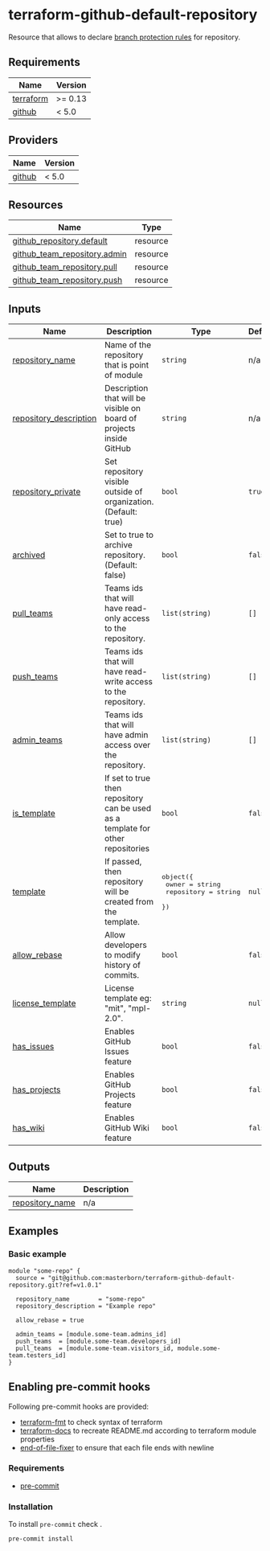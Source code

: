 # terraform-github-default-repository

Resource that allows to declare [branch protection rules](https://docs.github.com/en/repositories/configuring-branches-and-merges-in-your-repository/defining-the-mergeability-of-pull-requests/managing-a-branch-protection-rule) for repository.

<!-- START_OF_AUTO_GENERATED_SECTION -->
## Requirements

| Name | Version |
|------|---------|
| <a name="requirement_terraform"></a> [terraform](#requirement\_terraform) | >= 0.13 |
| <a name="requirement_github"></a> [github](#requirement\_github) | < 5.0 |

## Providers

| Name | Version |
|------|---------|
| <a name="provider_github"></a> [github](#provider\_github) | < 5.0 |
## Resources

| Name | Type |
|------|------|
| [github_repository.default](https://registry.terraform.io/providers/github/latest/docs/resources/repository) | resource |
| [github_team_repository.admin](https://registry.terraform.io/providers/github/latest/docs/resources/team_repository) | resource |
| [github_team_repository.pull](https://registry.terraform.io/providers/github/latest/docs/resources/team_repository) | resource |
| [github_team_repository.push](https://registry.terraform.io/providers/github/latest/docs/resources/team_repository) | resource |
## Inputs

| Name | Description | Type | Default | Required |
|------|-------------|------|---------|:--------:|
| <a name="input_repository_name"></a> [repository\_name](#input\_repository\_name) | Name of the repository that is point of module | `string` | n/a | yes |
| <a name="input_repository_description"></a> [repository\_description](#input\_repository\_description) | Description that will be visible on board of projects inside GitHub | `string` | n/a | yes |
| <a name="input_repository_private"></a> [repository\_private](#input\_repository\_private) | Set repository visible outside of organization. (Default: true) | `bool` | `true` | no |
| <a name="input_archived"></a> [archived](#input\_archived) | Set to true to archive repository. (Default: false) | `bool` | `false` | no |
| <a name="input_pull_teams"></a> [pull\_teams](#input\_pull\_teams) | Teams ids that will have read-only access to the repository. | `list(string)` | `[]` | no |
| <a name="input_push_teams"></a> [push\_teams](#input\_push\_teams) | Teams ids that will have read-write access to the repository. | `list(string)` | `[]` | no |
| <a name="input_admin_teams"></a> [admin\_teams](#input\_admin\_teams) | Teams ids that will have admin access over the repository. | `list(string)` | `[]` | no |
| <a name="input_is_template"></a> [is\_template](#input\_is\_template) | If set to true then repository can be used as a template for other repositories | `bool` | `false` | no |
| <a name="input_template"></a> [template](#input\_template) | If passed, then repository will be created from the template. | <pre>object({<br>    owner      = string<br>    repository = string<br>  })</pre> | `null` | no |
| <a name="input_allow_rebase"></a> [allow\_rebase](#input\_allow\_rebase) | Allow developers to modify history of commits. | `bool` | `false` | no |
| <a name="input_license_template"></a> [license\_template](#input\_license\_template) | License template eg: "mit", "mpl-2.0". | `string` | `null` | no |
| <a name="input_has_issues"></a> [has\_issues](#input\_has\_issues) | Enables GitHub Issues feature | `bool` | `false` | no |
| <a name="input_has_projects"></a> [has\_projects](#input\_has\_projects) | Enables GitHub Projects feature | `bool` | `false` | no |
| <a name="input_has_wiki"></a> [has\_wiki](#input\_has\_wiki) | Enables GitHub Wiki feature | `bool` | `false` | no |
## Outputs

| Name | Description |
|------|-------------|
| <a name="output_repository_name"></a> [repository\_name](#output\_repository\_name) | n/a |

## Examples

### Basic example
```hcl
module "some-repo" {
  source = "git@github.com:masterborn/terraform-github-default-repository.git?ref=v1.0.1"

  repository_name        = "some-repo"
  repository_description = "Example repo"

  allow_rebase = true

  admin_teams = [module.some-team.admins_id]
  push_teams  = [module.some-team.developers_id]
  pull_teams  = [module.some-team.visitors_id, module.some-team.testers_id]
}
```
<!-- END_OF_AUTO_GENERATED_SECTION -->

## Enabling pre-commit hooks

Following pre-commit hooks are provided:

- [terraform-fmt](https://github.com/antonbabenko/pre-commit-terraform#terraform_fmt) to check syntax of terraform
- [terraform-docs](https://github.com/terraform-docs/terraform-docs) to recreate README.md according to terraform module properties
- [end-of-file-fixer](https://github.com/pre-commit/pre-commit-hooks#end-of-file-fixer) to ensure that each file ends with newline

### Requirements

- [pre-commit](https://pre-commit.com/#installation)

### Installation
To install `pre-commit` check .

```bash
pre-commit install
```
